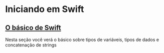 # Iniciando em Swift

## [O básico de Swift](https://github.com/pedrolemoz/basiclearning/blob/master/Swift/BasicoSwift.md)

Nesta seção você verá o básico sobre tipos de variáveis, tipos de dados e concatenação de strings

